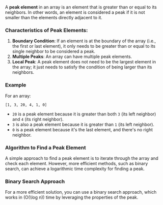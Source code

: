 A **peak element** in an array is an element that is greater than or equal to its neighbors. In other words, an element is considered a peak if it is not smaller than the elements directly adjacent to it.

### Characteristics of Peak Elements:

1. **Boundary Condition**: If an element is at the boundary of the array (i.e., the first or last element), it only needs to be greater than or equal to its single neighbor to be considered a peak.
2. **Multiple Peaks**: An array can have multiple peak elements.
3. **Local Peak**: A peak element does not need to be the largest element in the array; it just needs to satisfy the condition of being larger than its neighbors.

### Example

For an array:

```plaintext
[1, 3, 20, 4, 1, 0]
```

- `20` is a peak element because it is greater than both `3` (its left neighbor) and `4` (its right neighbor).
- `3` is also a peak element because it is greater than `1` (its left neighbor).
- `0` is a peak element because it's the last element, and there's no right neighbor.

### Algorithm to Find a Peak Element

A simple approach to find a peak element is to iterate through the array and check each element. However, more efficient methods, such as binary search, can achieve a logarithmic time complexity for finding a peak.

### Binary Search Approach

For a more efficient solution, you can use a binary search approach, which works in \(O(\log n)\) time by leveraging the properties of the peak.
